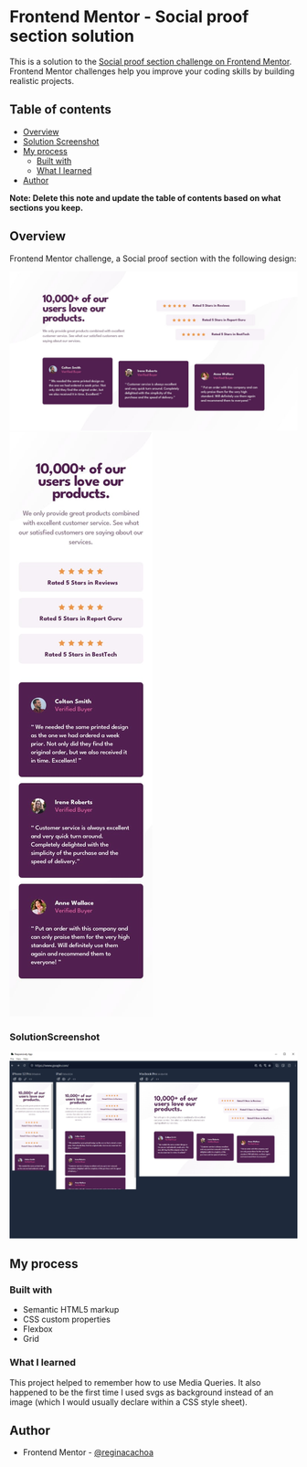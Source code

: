# Frontend Mentor - Social proof section solution

This is a solution to the [Social proof section challenge on Frontend Mentor](https://www.frontendmentor.io/challenges/social-proof-section-6e0qTv_bA). Frontend Mentor challenges help you improve your coding skills by building realistic projects. 

## Table of contents

- [Overview](#overview)
- [Solution Screenshot](#solutionscreenshot)
- [My process](#my-process)
  - [Built with](#built-with)
  - [What I learned](#what-i-learned)
- [Author](#author)


**Note: Delete this note and update the table of contents based on what sections you keep.**

## Overview

Frontend Mentor challenge, a Social proof section with the following design:

![](./readme-imgs/desktop-design.jpg)
![](./readme-imgs/mobile-design.jpg)


### SolutionScreenshot

![](./readme-imgs/RC-SolutionScreenshot.jpeg)


## My process

### Built with

- Semantic HTML5 markup
- CSS custom properties
- Flexbox
- Grid

### What I learned

This project helped to remember how to use Media Queries.
It also happened to be the first time I used svgs as background instead of an image (which I would usually declare within a CSS style sheet).


## Author

- Frontend Mentor - [@reginacachoa](https://www.frontendmentor.io/profile/reginacachoa)

